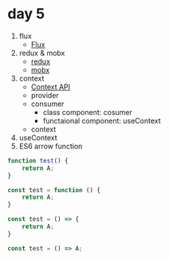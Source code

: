 # day 5

1. flux
    - [Flux](http://webframeworks.kr/tutorials/react/flux/)
1. redux & mobx
    - [redux](https://redux.js.org/)
    - [mobx](https://github.com/mobxjs/mobx)
1. context
    - [Context API](https://ja.reactjs.org/docs/context.html)
    - provider
    - consumer
        - class component: cosumer
        - functaional component: useContext
    - context
1. useContext
1. ES6 arrow function

```js
function test() {
    return A;
}

const test = function () {
    return A;
}

const test = () => {
    return A;
}

const test = () => A;
```
